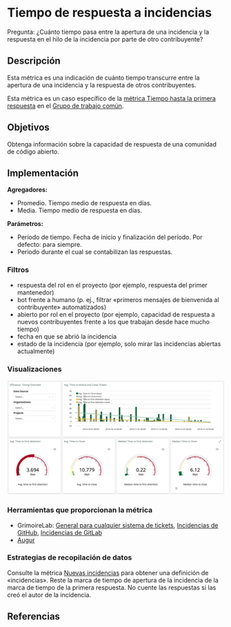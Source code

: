 # Tiempo de respuesta a incidencias

Pregunta: ¿Cuánto tiempo pasa entre la apertura de una incidencia y la respuesta en el hilo de la incidencia por parte de otro contribuyente?

## Descripción
Esta métrica es una indicación de cuánto tiempo transcurre entre la apertura de una incidencia y la respuesta de otros contribuyentes.

Esta métrica es un caso específico de la [métrica Tiempo hasta la primera respuesta](https://github.com/chaoss/wg-common/blob/master/focus-areas/when/time-to-first-response.md) en el [Grupo de trabajo común](https://github.com/chaoss/wg-common).


## Objetivos
Obtenga información sobre la capacidad de respuesta de una comunidad de código abierto.

## Implementación

**Agregadores:**
* Promedio. Tiempo medio de respuesta en días.
* Media. Tiempo medio de respuesta en días.

**Parámetros:**
* Período de tiempo. Fecha de inicio y finalización del período. Por defecto: para siempre.
*  Periodo durante el cual se contabilizan las respuestas.

### Filtros
* respuesta del rol en el proyecto (por ejemplo, respuesta del primer mantenedor)
* bot frente a humano (p. ej., filtrar «primeros mensajes de bienvenida al contribuyente» automatizados)
* abierto por rol en el proyecto (por ejemplo, capacidad de respuesta a nuevos contribuyentes frente a los que trabajan desde hace mucho tiempo)
* fecha en que se abrió la incidencia
* estado de la incidencia (por ejemplo, solo mirar las incidencias abiertas actualmente)

### Visualizaciones
![Visualización de ejemplo de GrimoireLab](images/issue-response-time_grimoirelab.png)

### Herramientas que proporcionan la métrica
* GrimoireLab: [General para cualquier sistema de tickets](https://chaoss.github.io/grimoirelab-sigils/panels/efficiency-timing-overview/), [Incidencias de GitHub](https://chaoss.github.io/grimoirelab-sigils/panels/github-issues-efficiency/), [Incidencias de GitLab](https://chaoss.github.io/grimoirelab-sigils/panels/gitlab-issues-efficiency/)
* [Augur](http://augur.osshealth.io/api_docs/#api-Evolution-Issue_Response_Time_Repo_)

### Estrategias de recopilación de datos

Consulte la métrica [Nuevas incidencias](https://github.com/chaoss/wg-evolution/blob/master/metrics/Issues_New.md) para obtener una definición de «incidencias». Reste la marca de tiempo de apertura de la incidencia de la marca de tiempo de la primera respuesta. No cuente las respuestas si las creó el autor de la incidencia.

## Referencias
